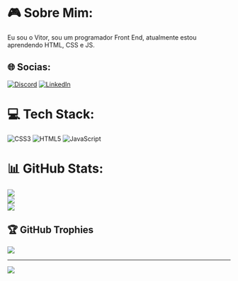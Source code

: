 # :video_game: Sobre Mim:
Eu sou o Vitor, sou um programador Front End, atualmente estou aprendendo HTML, CSS e JS.


## 🌐 Socias:
[![Discord](https://img.shields.io/badge/Discord-%237289DA.svg?logo=discord&logoColor=white)](htttps://discord.gg/virtu#1849) [![LinkedIn](https://img.shields.io/badge/LinkedIn-%230077B5.svg?logo=linkedin&logoColor=white)](https://www.linkedin.com/in/vitor-silva-036884228/) 

# 💻 Tech Stack:
![CSS3](https://img.shields.io/badge/css3-%231572B6.svg?style=for-the-badge&logo=css3&logoColor=white) ![HTML5](https://img.shields.io/badge/html5-%23E34F26.svg?style=for-the-badge&logo=html5&logoColor=white) ![JavaScript](https://img.shields.io/badge/javascript-%23323330.svg?style=for-the-badge&logo=javascript&logoColor=%23F7DF1E)
# 📊 GitHub Stats:
![](https://github-readme-stats.vercel.app/api?username=vitor-silva-santos&theme=tokyonight&hide_border=false&include_all_commits=false&count_private=false)<br/>
![](https://github-readme-streak-stats.herokuapp.com/?user=vitor-silva-santos&theme=tokyonight&hide_border=false)<br/>
![](https://github-readme-stats.vercel.app/api/top-langs/?username=vitor-silva-santos&theme=tokyonight&hide_border=false&include_all_commits=false&count_private=false&layout=compact)

## 🏆 GitHub Trophies
![](https://github-profile-trophy.vercel.app/?username=vitor-silva-santos&theme=tokyonight&no-frame=false&no-bg=false&margin-w=4)

---
[![](https://visitcount.itsvg.in/api?id=vitor-silva-santos&icon=2&color=0)](https://visitcount.itsvg.in)

<!-- Proudly created with GPRM ( https://gprm.itsvg.in ) -->
